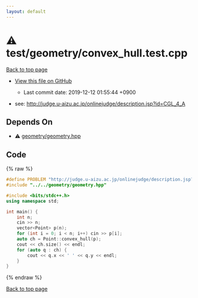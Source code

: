```yaml
---
layout: default
---
```


<!-- mathjax config similar to math.stackexchange -->
<script type="text/javascript" async
  src="https://cdnjs.cloudflare.com/ajax/libs/mathjax/2.7.5/MathJax.js?config=TeX-MML-AM_CHTML">
</script>
<script type="text/x-mathjax-config">
  MathJax.Hub.Config({
    TeX: { equationNumbers: { autoNumber: "AMS" }},
    tex2jax: {
      inlineMath: [ ['$','$'] ],
      processEscapes: true
    },
    "HTML-CSS": { matchFontHeight: false },
    displayAlign: "left",
    displayIndent: "2em"
  });
</script>

<script type="text/javascript" src="https://cdnjs.cloudflare.com/ajax/libs/jquery/3.4.1/jquery.min.js"></script>
<script src="https://cdn.jsdelivr.net/npm/jquery-balloon-js@1.1.2/jquery.balloon.min.js" integrity="sha256-ZEYs9VrgAeNuPvs15E39OsyOJaIkXEEt10fzxJ20+2I=" crossorigin="anonymous"></script>
<script type="text/javascript" src="../../../assets/js/copy-button.js"></script>
<link rel="stylesheet" href="../../../assets/css/copy-button.css" />


# :warning: test/geometry/convex_hull.test.cpp
<a href="../../../index.html">Back to top page</a>

* <a href="{{ site.github.repository_url }}/blob/master/test/geometry/convex_hull.test.cpp">View this file on GitHub</a>
    - Last commit date: 2019-12-12 01:55:44 +0900


* see: <a href="http://judge.u-aizu.ac.jp/onlinejudge/description.jsp?id=CGL_4_A">http://judge.u-aizu.ac.jp/onlinejudge/description.jsp?id=CGL_4_A</a>


## Depends On
* :warning: <a href="../../../library/geometry/geometry.hpp.html">geometry/geometry.hpp</a>


## Code
{% raw %}
```cpp
#define PROBLEM "http://judge.u-aizu.ac.jp/onlinejudge/description.jsp?id=CGL_4_A"
#include "../../geometry/geometry.hpp"

#include <bits/stdc++.h>
using namespace std;

int main() {
    int n;
    cin >> n;
    vector<Point> p(n);
    for (int i = 0; i < n; i++) cin >> p[i];
    auto ch = Point::convex_hull(p);
    cout << ch.size() << endl;
    for (auto q : ch) {
        cout << q.x << ' ' << q.y << endl;
    }
}
```
{% endraw %}

<a href="../../../index.html">Back to top page</a>


